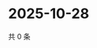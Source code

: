 # 2025-10-28

共 0 条

<!-- BEGIN ZHIHUQUESTIONS -->
<!-- 最后更新时间 Tue Oct 28 2025 00:14:41 GMT+0800 (China Standard Time) -->

<!-- END ZHIHUQUESTIONS -->
